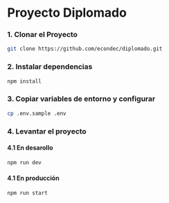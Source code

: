 # Proyecto Diplomado

### 1. Clonar el Proyecto
```bash
git clone https://github.com/econdec/diplomado.git
```
### 2. Instalar dependencias
```bash
npm install
```

### 3. Copiar variables de entorno y configurar
```bash
cp .env.sample .env
```

### 4. Levantar el proyecto
#### 4.1 En desarollo
```bash
npm run dev
```

#### 4.1 En producción
```bash
npm run start
```
